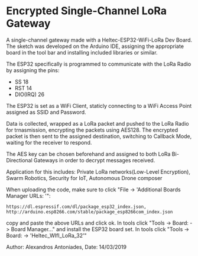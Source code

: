 # Encrypted Single-Channel LoRa Gateway

A single-channel gateway made with a Heltec-ESP32-WiFi-LoRa Dev Board.
The sketch was developed on the Arduino IDE, assigning the appropriate board in the tool bar and installing included libraries or similar.

The ESP32 specifically is programmed to communicate with the LoRa Radio by assigning the pins:
  - SS       18
  - RST      14
  - DIO(IRQ) 26

The ESP32 is set as a WiFi Client, staticly connecting to a WiFi Access Point assigned as SSID and Password.

Data is collected, wrapped as a LoRa packet and pushed to the LoRa Radio for trnasmission, encrypting the packets using AES128. The encrypted packet is then sent to the assigned destination, switching to Callback Mode, waiting for the receiver to respond.

The AES key can be chosen beforehand and assigned to both LoRa Bi-Directional Gateways in order to decrypt messages received.

Application for this includes: Private LoRa networks(Low-Level Encryption), Swarm Robotics, Security for IoT, Autonomous Drone composer

When uploading the code, make sure to click "File -> 'Additional Boards Manager URLs: '":
```
https://dl.espressif.com/dl/package_esp32_index.json, http://arduino.esp8266.com/stable/package_esp8266com_index.json
```
copy and paste the above URLs and click ok.
In tools click "Tools -> Board: -> Board Manager..." and install the ESP32 board set.
In tools click "Tools -> Board: -> 'Heltec_WIfI_LoRa_32'"

Author: Alexandros Antoniades, 
Date: 14/03/2019
